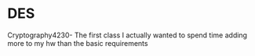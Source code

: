 # DES
Cryptography4230- The first class I actually wanted to spend time adding more to my hw than the basic requirements

